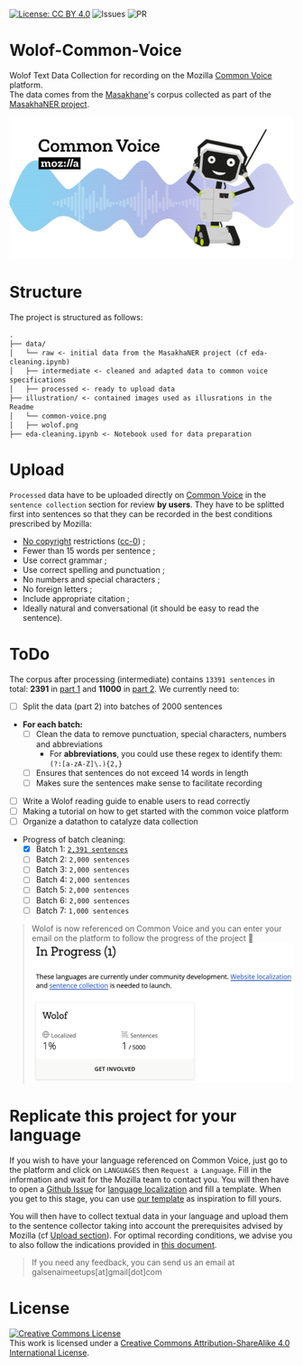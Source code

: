 [![License: CC BY 4.0](https://img.shields.io/badge/License-CC%20BY%204.0-lightgrey.svg)](https://creativecommons.org/licenses/by/4.0/)
![Issues](https://img.shields.io/github/issues/Galsenaicommunity/Wolof-Common-Voice)
![PR](https://img.shields.io/github/issues-pr/Galsenaicommunity/Wolof-Common-Voice)

# Wolof-Common-Voice
Wolof Text Data Collection for recording on the Mozilla [Common Voice](https://commonvoice.mozilla.org/) platform.  
The data comes from the [Masakhane](https://www.masakhane.io/)'s corpus collected as part of the [MasakhaNER project](https://github.com/masakhane-io/lacuna_pos_ner).

![Common Voice banner](illustration/common-voice.png)

# Structure
The project is structured as follows:
```
.
├── data/
│   └── raw <- initial data from the MasakhaNER project (cf eda-cleaning.ipynb)
│   ├── intermediate <- cleaned and adapted data to common voice specifications
│   ├── processed <- ready to upload data
├── illustration/ <- contained images used as illusrations in the Readme
│   └── common-voice.png
│   ├── wolof.png
├── eda-cleaning.ipynb <- Notebook used for data preparation
```
# Upload
`Processed` data have to be uploaded directly on [Common Voice](https://commonvoice.mozilla.org/wo/write) in the `sentence collection` section for review __by users__. They have to be splitted first into sentences so that they can be recorded in the best conditions prescribed by Mozilla:

* [No copyright](https://en.wikipedia.org/wiki/Public_domain) restrictions ([cc-0](https://creativecommons.org/public-domain/cc0/)) ;
* Fewer than 15 words per sentence ;
* Use correct grammar ;
* Use correct spelling and punctuation ;
* No numbers and special characters ;
* No foreign letters ;
* Include appropriate citation ;
* Ideally natural and conversational (it should be easy to read the sentence).

# ToDo
The corpus after processing (intermediate) contains `13391 sentences` in total: __2391__ in [part 1](data/intermediate/wolof_to_upload_part1.txt) and __11000__ in [part 2](data/intermediate/wolof_to_upload_part2.txt). We currently need to:

- [ ] Split the data (part 2) into batches of 2000 sentences  
- __For each batch:__  
    - [ ] Clean the data to remove punctuation, special characters, numbers and abbreviations
        - For __abbreviations__, you could use these regex to identify them: `(?:[a-zA-Z]\.){2,}`
    - [ ] Ensures that sentences do not exceed 14 words in length  
    - [ ] Makes sure the sentences make sense to facilitate recording  
- [ ] Write a Wolof reading guide to enable users to read correctly  
- [ ] Making a tutorial on how to get started with the common voice platform  
- [ ] Organize a datathon to catalyze data collection 
- Progress of batch cleaning:
    - [x] Batch 1: [`2,391 sentences`](data/processed/batches/batch-1.txt)
    - [ ] Batch 2: `2,000 sentences`
    - [ ] Batch 3: `2,000 sentences`
    - [ ] Batch 4: `2,000 sentences`
    - [ ] Batch 5: `2,000 sentences`
    - [ ] Batch 6: `2,000 sentences`
    - [ ] Batch 7: `1,000 sentences`

> Wolof is now referenced on Common Voice and you can enter your email on the platform to follow the progress of the project 🥳
![Common Voice banner](illustration/wolof.png)

# Replicate this project for your language
If you wish to have your language referenced on Common Voice, just go to the platform and click on `LANGUAGES` then `Request a Language`. Fill in the information and wait for the Mozilla team to contact you. You will then have to open a [Github Issue](https://docs.github.com/en/issues/tracking-your-work-with-issues/about-issues) for [language localization](https://commonvoice.mozilla.org/en/faq#localization) and fill a template. When you get to this stage, you can use [our template](https://github.com/common-voice/common-voice/issues/3861) as inspiration to fill yours.

You will then have to collect textual data in your language and upload them to the sentence collector taking into account the prerequisites advised by Mozilla (cf [Upload section](#upload)).
For optimal recording conditions, we advise you to also follow the indications provided in [this document](https://archive.fosdem.org/2022/schedule/event/mozilla_language_common_voice/attachments/slides/5033/export/events/attachments/mozilla_language_common_voice/slides/5033/common_voice_turkish_slides.pdf).

> If you need any feedback, you can send us an email at galsenaimeetups[at]gmail[dot]com

# License
<a rel="license" href="http://creativecommons.org/licenses/by-sa/4.0/"><img alt="Creative Commons License" style="border-width:0" src="https://i.creativecommons.org/l/by-sa/4.0/88x31.png" /></a><br />This work is licensed under a <a rel="license" href="http://creativecommons.org/licenses/by-sa/4.0/">Creative Commons Attribution-ShareAlike 4.0 International License</a>.

